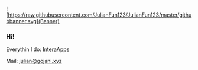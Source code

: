 ![https://raw.githubusercontent.com/JulianFun123/JulianFun123/master/githubbanner.svg](Banner)

### Hi!

Everythin I do: [InteraApps](https://github.com/interaapps)

Mail: julian@gojani.xyz
